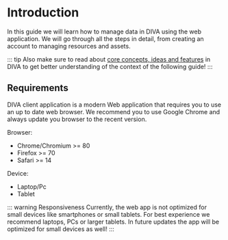 # Introduction

In this guide we will learn how to manage data in DIVA using the web application. We will go through all the steps in 
detail, from creating an account to managing resources and assets. 

::: tip
Also make sure to read about [core concepts, ideas and features](../about/README.md) in DIVA to get better understanding
of the context of the following guide!
:::

## Requirements

DIVA client application is a modern Web application that requires you to use an up to date web browser. We recommend you to use
Google Chrome and always update you browser to the recent version.

Browser:

* Chrome/Chromium >= 80
* Firefox >= 70
* Safari >= 14

Device:

* Laptop/Pc
* Tablet

::: warning Responsiveness
Currently, the web app is not optimized for small devices like smartphones or small tablets. For best experience we 
recommend laptops, PCs or larger tablets. In future updates the app will be optimized for small devices as well!
:::
